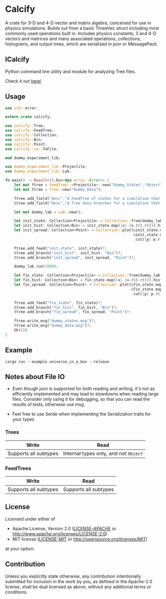 # Calcify

A crate for 3-D and 4-D vector and matrix algebra, conceived for use in physics simulations. Builds out from a basic ThreeVec struct including most commonly used operations built in.
Includes physics constants, 3 and 4-D vectors and matrices and many associated operations, collections, histograms, and output trees, which are serialized in json or MessagePack.

## ICalcify

Python command line utility and module for analyzing Tree files.

Check it out [here!](https://github.com/JTPond/ICalcify "ICalcify GitHub")

## Usage

```rust
use std::error;

extern crate calcify;

use calcify::Tree;
use calcify::FeedTree;
use calcify::Collection;
use calcify::Bin;
use calcify::Point;
use calcify::io::ToFile;

mod dummy_experiment_lib;

use dummy_experiment_lib::Projectile;
use dummy_experiment_lib::Lab;

fn main() -> Result<(),Box<dyn error::Error>> {
    let mut ftree = FeedTree::<Projectile>::new("Dummy_States","Object");
    let mut ttree = Tree::new("Dummy_Data");

    ftree.add_field("Desc","A FeedTree of states for a simulation that does not exist.")?;
    ttree.add_field("Desc","A Tree data branches for a simulation that does not exist.")?;

    let mut dummy_lab = Lab::new();

    let init_state: Collection<Projectile> = Collection::from(dummy_lab.state.clone());
    let init_hist: Collection<Bin> = init_state.map(|x| {x.r().r()}).hist(500);
    let init_spread: Collection<Point> = Collection::plot(&init_state.map(|x| {*x.r().x0()}).vec,
                                                          &init_state.map(|x| {*x.r().x1()}).vec)
                                                          .cut(|p| p.r() <= 1.0);

    ftree.add_feed("init_state", init_state)?;
    ttree.add_branch("init_hist", init_hist, "Bin")?;
    ttree.add_branch("init_spread", init_spread, "Point")?;

    dummy_lab.run(1000);

    let fin_state: Collection<Projectile> = Collection::from(dummy_lab.state.clone());
    let fin_hist: Collection<Bin> = fin_state.map(|x| {x.r().r()}).hist(500);
    let fin_spread: Collection<Point> = Collection::plot(&fin_state.map(|x| {*x.r().x0()}).vec,
                                                         &fin_state.map(|x| {*x.r().x1()}).vec)
                                                         .cut(|p| p.r() <= 1.0);

    ftree.add_feed("fin_state", fin_state)?;
    ttree.add_branch("fin_hist", fin_hist, "Bin")?;
    ttree.add_branch("fin_spread", fin_spread, "Point")?;

    ftree.write_msg("dummy_states.msg")?;
    ttree.write_msg("dummy_data.msg")?;
    Ok(())
}
```

## Example

`cargo run --example universe_in_a_box --release`

## Notes about File IO

* Even though json is supported for both reading and writing, it's not as efficiently implemented and may lead to slowdowns when reading large files. Consider only using it for debugging, so that you can read the results of tests, otherwise use msg.

* Feel free to use Serde when implementing the Serialization traits for your types

### Trees

| Write      | Read |
| ----------- | ----------- |
| Supports all subtypes      | Internal types only, and not `Object`|

### FeedTrees

| Write| Read |
| -----| -----|
| Supports all subtypes| Supports all subtypes|

## License

Licensed under either of

 * Apache License, Version 2.0
   ([LICENSE-APACHE](LICENSE-APACHE) or http://www.apache.org/licenses/LICENSE-2.0)
 * MIT license
   ([LICENSE-MIT](LICENSE-MIT) or http://opensource.org/licenses/MIT)

at your option.

## Contribution

Unless you explicitly state otherwise, any contribution intentionally submitted
for inclusion in the work by you, as defined in the Apache-2.0 license, shall be
dual licensed as above, without any additional terms or conditions.
